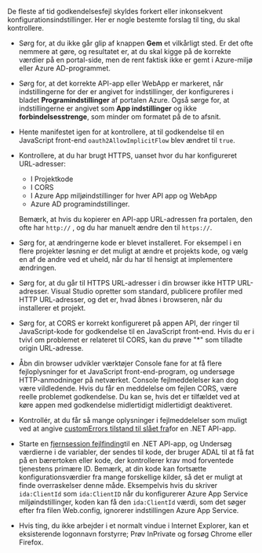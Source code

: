 De fleste af tid godkendelsesfejl skyldes forkert eller inkonsekvent konfigurationsindstillinger. Her er nogle bestemte forslag til ting, du skal kontrollere.

* Sørg for, at du ikke går glip af knappen **Gem** et vilkårligt sted. Er det ofte nemmere at gøre, og resultatet er, at du skal kigge på de korrekte værdier på en portal-side, men de rent faktisk ikke er gemt i Azure-miljø eller Azure AD-programmet.
* Sørg for, at det korrekte API-app eller WebApp er markeret, når indstillingerne for der er angivet for indstillinger, der konfigureres i bladet **Programindstillinger** af portalen Azure.  Også sørge for, at indstillingerne er angivet som **App indstillinger** og ikke **forbindelsesstrenge**, som minder om formatet på de to afsnit.
* Hente manifestet igen for at kontrollere, at til godkendelse til en JavaScript front-end `oauth2AllowImplicitFlow` blev ændret til `true`.
* Kontrollere, at du har brugt HTTPS, uanset hvor du har konfigureret URL-adresser:

    * I Projektkode
    * I CORS
    * I Azure App miljøindstillinger for hver API app og WebApp
    * Azure AD programindstillinger.
    
    Bemærk, at hvis du kopierer en API-app URL-adressen fra portalen, den ofte har `http://` , og du har manuelt ændre den til `https://`.

* Sørg for, at ændringerne kode er blevet installeret. For eksempel i en flere projekter løsning er det muligt at ændre et projekts kode, og vælg en af de andre ved et uheld, når du har til hensigt at implementere ændringen.
* Sørg for, at du går til HTTPS URL-adresser i din browser ikke HTTP URL-adresser. Visual Studio opretter som standard, publicere profiler med HTTP URL-adresser, og det er, hvad åbnes i browseren, når du installerer et projekt.
* Sørg for, at CORS er korrekt konfigureret på appen API, der ringer til JavaScript-kode for godkendelse til en JavaScript front-end. Hvis du er i tvivl om problemet er relateret til CORS, kan du prøve "*" som tilladte origin URL-adresse. 
* Åbn din browser udvikler værktøjer Console fane for at få flere fejloplysninger for et JavaScript front-end-program, og undersøge HTTP-anmodninger på netværket. Console fejlmeddelelser kan dog være vildledende. Hvis du får en meddelelse om fejlen CORS, være reelle problemet godkendelse. Du kan se, hvis det er tilfældet ved at køre appen med godkendelse midlertidigt midlertidigt deaktiveret.
* Kontrollér, at du får så mange oplysninger i fejlmeddelelser som muligt ved at angive [customErrors tilstand til slået fra](../app-service-web/web-sites-dotnet-troubleshoot-visual-studio.md#remoteview)for en .NET API-app.
* Starte en [fjernsession fejlfinding](../app-service-web/web-sites-dotnet-troubleshoot-visual-studio.md#remotedebug)til en .NET API-app, og Undersøg værdierne i de variabler, der sendes til kode, der bruger ADAL til at få fat på en bærertoken eller kode, der kontrollerer krav mod forventede tjenestens primære ID. Bemærk, at din kode kan fortsætte konfigurationsværdier fra mange forskellige kilder, så det er muligt at finde overraskelser denne måde. Eksempelvis hvis du skriver `ida:ClientId` som `ida:ClientID` når du konfigurerer Azure App Service miljøindstillinger, koden kan få den `ida:ClientId` værdi, som det søger efter fra filen Web.config, ignorerer indstillingen Azure App Service. 
* Hvis ting, du ikke arbejder i et normalt vindue i Internet Explorer, kan et eksisterende logonnavn forstyrre; Prøv InPrivate og forsøg Chrome eller Firefox.
